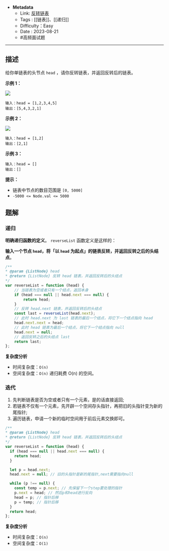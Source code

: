 - **Metadata**
	- Link: [反转链表](https://leetcode.cn/problems/reverse-linked-list/description/ "https://leetcode.cn/problems/reverse-linked-list/description/")
	- Tags : [[链表]]、[[递归]]
	- Difficulty：Easy
	- Date : 2023-08-21
	- #高频面试题 
---

## 描述

给你单链表的头节点 `head` ，请你反转链表，并返回反转后的链表。

**示例 1：**

![](https://assets.leetcode.com/uploads/2021/02/19/rev1ex1.jpg)

```
输入：head = [1,2,3,4,5]
输出：[5,4,3,2,1]
```

**示例 2：**

![](https://assets.leetcode.com/uploads/2021/02/19/rev1ex2.jpg)

```
输入：head = [1,2]
输出：[2,1]
```

**示例 3：**

```
输入：head = []
输出：[]
```

**提示：**

- 链表中节点的数目范围是 `[0, 5000]`
- `-5000 <= Node.val <= 5000`

## 题解

### 递归

**明确递归函数的定义**。 `reverseList` 函数定义是这样的：

**输入一个节点 `head`，将「以 `head` 为起点」的链表反转，并返回反转之后的头结点**。

```js
/**
* @param {ListNode} head
* @return {ListNode} 反转 head 链表，并返回反转后的头结点
*/
var reverseList = function (head) {
    // 当链表为空或者只有一个结点，返回本身
    if (head === null || head.next === null) {
        return head;
    }
    // 反转 head.next 链表，并返回反转后的头结点
    const last = reverseList(head.next);
    // 此时 head.next 为 last 链表的最后一个结点，将它下一个结点指向 head
    head.next.next = head;
    // 此时 head 链表为最后一个结点，将它下一个结点指向 null
    head.next = null;
    // 返回反转之后的头结点 last
    return last;
};
```

**复杂度分析**

- 时间复杂度：`O(n)`
- 空间复杂度：`O(n)` 递归耗费 O(n) 的空间。

### 迭代

1. 先判断链表是否为空或者只有一个元素，是的话直接返回;  
2. 若链表不仅有一个元素，先开辟一个空间存头指针，再把旧的头指针变为新的尾指针; 
3. 遍历链表，申请一个新的临时空间用于前后元素交换即可。

```js
/**
* @param {ListNode} head
* @return {ListNode} 反转 head 链表，并返回反转后的头结点
*/
var reverseList = function (head) {
  if (head === null || head.next === null) {
    return head;
  }

  let p = head.next;
  head.next = null; // 旧的头指针是新的尾指针,next需要指向null

  while (p !== null) {
    const temp = p.next; // 先保留下一个step要处理的指针
    p.next = head; // 然后p和head进行反向
    head = p; // 指针后移
    p = temp; // 指针后移
  }
  return head;
};
```

**复杂度分析**

- 时间复杂度：`O(n)`
- 空间复杂度：`O(1)`
